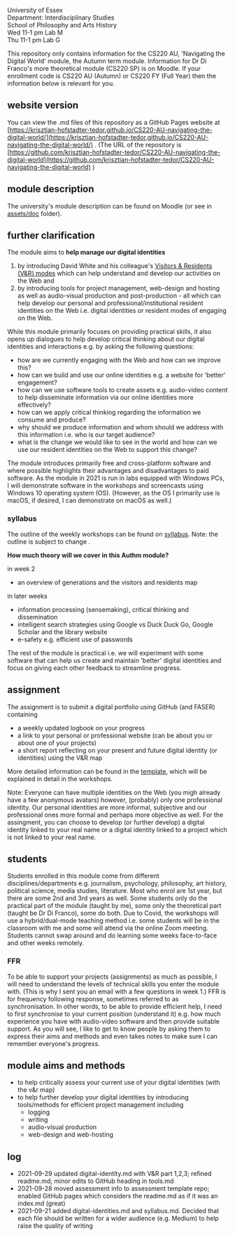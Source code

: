 <!--
TODO:
## write here - publish on Medium (later)
- write each file for Medium audience (and students) 
- needs to be accessible here (or on khofstadter.com) as well as students might not have access to more than 5 articles, etc.
- use 'you could read it on Medium' on the top of the file once published on Medium

## slides for Paula

## week 2 module outline/digital identity/assignment template
- finish digital-identity.md
  - V&R part 3
- finish template repo
  - have a look at examples from last year and ARU
  - can they clone this repo or should the download/upload?
  - populate with all files needed (perhaps own v&r maps)
  - write assessment guide and rubric/checksheet

## syllabus w3 - w7
- GitHub repo
- tools.md
- other .md files
- publish on Medium?
### screencasts
- find mic solution
- book lab M or G
- make screencasts in lab G

## labs
- option A: student computer or lecturn
- option B: mac with remote desktop
- any update about the little table?
- revised hybrid class teaching (how can audio sources be mixed efficiently)
- are breakout rooms in hybrid classes possible?

## compulsory induction
- what compusory induction do I have to do?

## address all themes in syllabus
- digital identities
- e-safety
- blogging
- social media
- multimedia production
- intelligent search strategies

## address these questions:
- how are digital technologies transforming society?
- to what extent do digital technologies curb or enhance our rights and freedom?
- what digital skills are needed for the knowledge economy and a democratic society?
- how can we build and use our online identities?
- how might we use digital technologies as creative and engaging forms of communication?

## hex and performance
- who wants to perform?
-->

University of Essex    
Department: Interdisciplinary Studies   
School of Philosophy and Arts History  
Wed 11-1 pm Lab M  
Thu 11-1 pm Lab G  

This repository only contains information for the CS220 AU, 'Navigating the Digital World' module, the Autumn term module. Information for Dr Di Franco's more theoretical module (CS220 SP) is on Moodle. If your enrollment code is CS220 AU (Autumn) or CS220 FY (Full Year) then the information below is relevant for you.

## website version
You can view the .md files of this repository as a GitHub Pages website at [https://krisztian-hofstadter-tedor.github.io/CS220-AU-navigating-the-digital-world/](https://krisztian-hofstadter-tedor.github.io/CS220-AU-navigating-the-digital-world/) . (The URL of the repository is [https://github.com/krisztian-hofstadter-tedor/CS220-AU-navigating-the-digital-world](https://github.com/krisztian-hofstadter-tedor/CS220-AU-navigating-the-digital-world) )

## module description
The university's module description can be found on Moodle (or see in [assets/doc](https://github.com/krisztian-hofstadter-tedor/CS220-AU-navigating-the-digital-world/tree/main/assets/doc) folder).

## further clarification
The module aims to **help manage our digital identities**

1. by introducing David White and his colleague's [Visitors & Residents (V&R) modes](digital-identities.md/#visitors-and-residents) which can help understand and develop our activities on the Web and 
2. by introducing tools for project management, web-design and hosting as well as audio-visual production and post-production - all which can help develop our personal and professional/institutional resident identities on the Web i.e. digital identities or resident modes of engaging on the Web.

<!-- #todo embed plan V&R map -->

While this module primarily focuses on providing practical skills, it also opens up dialogues to help develop critical thinking about our digital identities and interactions e.g. by asking the following questions:

- how are we currently engaging with the Web and how can we improve this?
- how can we build and use our online identities e.g. a website for 'better' engagement?
- how can we use software tools to create assets e.g. audio-video content to help disseminate information via our online identities more effectively?
- how can we apply critical thinking regarding the information we consume and produce?
- why should we produce information and whom should we address with this information i.e. who is our target audience?
- what is the change we would like to see in the world and how can we use our resident identities on the Web to support this change?

The module introduces primarily free and cross-platform software and where possible highlights their advantages and disadvantages to paid software. As the module in 2021 is run in labs equipped with Windows PCs, I will demonstrate software in the workshops and screencasts using Windows 10 operating system (OS). (However, as the OS I primarily use is macOS, if desired, I can demonstrate on macOS as well.)

### syllabus
The outline of the weekly workshops can be found on [syllabus](syllabus.md). Note: the outline is subject to change <!-- #todo change ARU phrase -->.

**How much theory will we cover in this Authm module?**

in week 2
- an overview of generations and the visitors and residents map

in later weeks
- information processing (sensemaking), critical thinking and dissemination
- intelligent search strategies using Google vs Duck Duck Go, Google Scholar and the library website
- e-safety e.g. efficient use of passwords

The rest of the module is practical i.e. we will experiment with some software that can help us create and maintain 'better' digital identities and focus on giving each other feedback to streamline progress. 

## assignment
The assignment is to submit a digital portfolio using GitHub (and FASER) containing
- a weekly updated logbook on your progress
- a link to your personal or professional website (can be about you or about one of your projects)
- a short report reflecting on your present and future digital identity (or identities) using the V&R map

More detailed information can be found in the [template](https://github.com/krisztian-hofstadter-tedor/CS220-AU-portfolio), which will be explained in detail in the workshops. 

Note: Everyone can have multiple identities on the Web (you migh already have a few anonymous avatars) however, (probably) only one professional identity. Our personal identities are more informal, subjective and our professional ones more formal and perhaps more objective as well. For the assingment, you can choose to develop (or further develop) a digital identity linked to your real name or a digital identity linked to a project which is not linked to your real name. 

<!-- ### assigment examples #todo: 
A few submissions from last year (Essex and ARU) to plant some ideas. 
-->

## students
Students enrolled in this module come from different disciplines/departments e.g. journalism, psychology, philosophy, art history, political science, media studies, literature. Most who enrol are 1st year, but there are some 2nd and 3rd years as well. Some students only do the practical part of the module (taught by me), some only the theoretical part (taught be Dr Di Franco), some do both. Due to Covid, the workshops will use a hybrid/dual-mode teaching method i.e. some students will be in the classroom with me and some will attend via the online Zoom meeting. Students cannot swap around and do learning some weeks face-to-face and other weeks remotely. 

### FFR
To be able to support your projects (assignments) as much as possible, I will need to understand the levels of technical skills you enter the module with. (This is why I sent you an email with a few questions in week 1.) FFR is for frequency following response, sometimes referred to as synchronisation. In other words, to be able to provide efficient help, I need to first synchronise to your current position (understand it) e.g. how much experience you have with audio-video software and then provide suitable support. As you will see, I like to get to know people by asking them to express their aims and methods and even takes notes to make sure I can remember everyone's progress. 

## module aims and methods
- to help critically assess your current use of your digital identities (with the v&r map)
- to help further develop your digital identities by introducing tools/methods for efficient project management including 
  - logging
  - writing
  - audio-visual production
  - web-design and web-hosting

## log
- 2021-09-29 updated digital-identity.md with V&R part 1,2,3;  refined readme.md; minor edits to GitHub heading in tools.md
- 2021-09-28 moved assessment info to assessment template repo;  enabled GitHub pages which considers the readme.md as if it was an index.md (great)    
- 2021-09-21 added digital-identities.md and syllabus.md. Decided that each file should be written for a wider audience (e.g. Medium) to help raise the quality of writing

